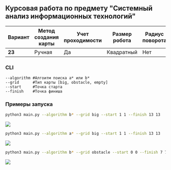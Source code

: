 ## Курсовая работа по предмету "Системный анализ информационных технологий"
|Вариант|Метод создания карты|Учет  проходимости|Размер робота|Радиус поворота|Видимость  |Алгоритм|   
|-------|--------------------|------------------|-------------|---------------|-----------|--------|
|**23** |Ручная              |Да                |Квадратный   |Нет            |Бесконечная|B*      |

### CLI
```
--algorithm #Алгоитм поиска a* или b*
--grid      #Тип карты [big, obstacle, empty]
--start     #Точка старта
--finish    #Точка финиша
```

### Примеры запуска
```bash
python3 main.py --algorithm b* --grid big --start 1 1 --finish 13 13
```
<image src="./screenshots/Figure_1_b*.png" caption="B*">

```bash
python3 main.py --algorithm a* --grid big --start 1 1 --finish 13 13
```
<image src="./screenshots/Figure_1_a*.png" caption="A*">

```bash
python3 main.py --algorithm b* --grid obstacle --start 0 0 --finish 7 7
```
<image src="./screenshots/Figure_2_b*.png" caption="B*">
